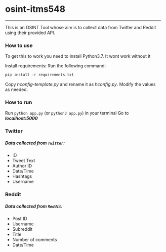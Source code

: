 # osint-itms548
---

This is an OSINT Tool whose aim is to collect data from Twitter and Reddit using their provided API.

### How to use
To get this to work you need to install Python3.7. It wont work without it

Install requirements:
Run the following command:
```txt
pip install -r requirements.txt
```
Copy *hconfig-template.py* and rename it as *hconfig.py*. Modify the values as needed.


### How to run
Run `python app.py` (or `python3 app.py`) in your terminal
Go to ***localhost:5000***


### Twitter
##### Data collected from `Twitter`:
- ID
- Tweet Text
- Author ID
- Date/Time
- Hashtags
- Username

### Reddit
##### Data collected from `Reddit`:
- Post ID
- Username
- Subreddit
- Title
- Number of comments
- Date/Time
